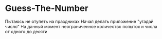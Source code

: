 # Guess-The-Number
Пытаюсь не отупеть на праздниках
Начал делать приложение "угадай число"
На данный момент неограниченное количество попыток и числа от одного до десяти
